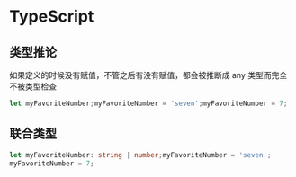 # TypeScript

## 类型推论

如果定义的时候没有赋值，不管之后有没有赋值，都会被推断成 any 类型而完全不被类型检查

```typescript
let myFavoriteNumber;myFavoriteNumber = 'seven';myFavoriteNumber = 7;
```

## 联合类型

```typescript
let myFavoriteNumber: string | number;myFavoriteNumber = 'seven';
myFavoriteNumber = 7;
```


